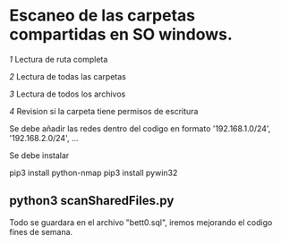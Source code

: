 # Escaneo de las carpetas compartidas en SO windows.


_1_ Lectura de ruta completa

_2_ Lectura de todas las carpetas

_3_ Lectura de todos los archivos

_4_ Revision si la carpeta tiene permisos de escritura


Se debe añadir las redes dentro del codigo en formato '192.168.1.0/24', '192.168.2.0/24', ...

Se debe instalar 

pip3 install python-nmap
pip3 install pywin32


## python3 scanSharedFiles.py 


Todo se guardara en el archivo "bett0.sql", iremos mejorando el codigo fines de semana.
